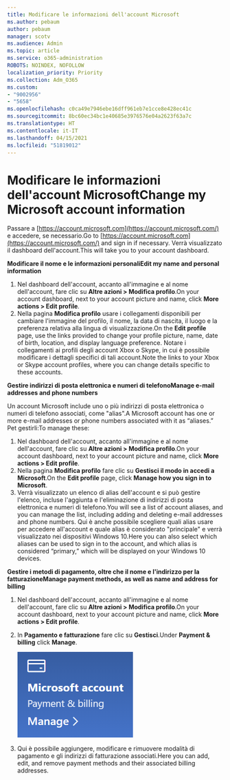 ```yaml
---
title: Modificare le informazioni dell'account Microsoft
ms.author: pebaum
author: pebaum
manager: scotv
ms.audience: Admin
ms.topic: article
ms.service: o365-administration
ROBOTS: NOINDEX, NOFOLLOW
localization_priority: Priority
ms.collection: Adm_O365
ms.custom:
- "9002956"
- "5658"
ms.openlocfilehash: c0ca49e7946ebe16dff961eb7e1cce8e428ec41c
ms.sourcegitcommit: 8bc60ec34bc1e40685e3976576e04a2623f63a7c
ms.translationtype: HT
ms.contentlocale: it-IT
ms.lasthandoff: 04/15/2021
ms.locfileid: "51819012"
---
```

# <a name="change-my-microsoft-account-information"></a><span data-ttu-id="06904-102">Modificare le informazioni dell'account Microsoft</span><span class="sxs-lookup"><span data-stu-id="06904-102">Change my Microsoft account information</span></span>

<span data-ttu-id="06904-103">Passare a [https://account.microsoft.com](https://account.microsoft.com/) e accedere, se necessario.</span><span class="sxs-lookup"><span data-stu-id="06904-103">Go to [https://account.microsoft.com](https://account.microsoft.com/) and sign in if necessary.</span></span> <span data-ttu-id="06904-104">Verrà visualizzato il dashboard dell'account.</span><span class="sxs-lookup"><span data-stu-id="06904-104">This will take you to your account dashboard.</span></span>  

<span data-ttu-id="06904-105">**Modificare il nome e le informazioni personali**</span><span class="sxs-lookup"><span data-stu-id="06904-105">**Edit my name and personal information**</span></span>

1. <span data-ttu-id="06904-106">Nel dashboard dell'account, accanto all'immagine e al nome dell'account, fare clic su **Altre azioni > Modifica profilo**.</span><span class="sxs-lookup"><span data-stu-id="06904-106">On your account dashboard, next to your account picture and name, click **More actions > Edit profile**.</span></span>
2. <span data-ttu-id="06904-107">Nella pagina **Modifica profilo** usare i collegamenti disponibili per cambiare l'immagine del profilo, il nome, la data di nascita, il luogo e la preferenza relativa alla lingua di visualizzazione.</span><span class="sxs-lookup"><span data-stu-id="06904-107">On the **Edit profile** page, use the links provided to change your profile picture, name, date of birth, location, and display language preference.</span></span> <span data-ttu-id="06904-108">Notare i collegamenti ai profili degli account Xbox o Skype, in cui è possibile modificare i dettagli specifici di tali account.</span><span class="sxs-lookup"><span data-stu-id="06904-108">Note the links to your Xbox or Skype account profiles, where you can change details specific to these accounts.</span></span>

<span data-ttu-id="06904-109">**Gestire indirizzi di posta elettronica e numeri di telefono**</span><span class="sxs-lookup"><span data-stu-id="06904-109">**Manage e-mail addresses and phone numbers**</span></span>

<span data-ttu-id="06904-110">Un account Microsoft include uno o più indirizzi di posta elettronica o numeri di telefono associati, come "alias".</span><span class="sxs-lookup"><span data-stu-id="06904-110">A Microsoft account has one or more e-mail addresses or phone numbers associated with it as “aliases.”</span></span> <span data-ttu-id="06904-111">Pet gestirli:</span><span class="sxs-lookup"><span data-stu-id="06904-111">To manage these:</span></span>

1. <span data-ttu-id="06904-112">Nel dashboard dell'account, accanto all'immagine e al nome dell'account, fare clic su **Altre azioni > Modifica profilo**.</span><span class="sxs-lookup"><span data-stu-id="06904-112">On your account dashboard, next to your account picture and name, click **More actions > Edit profile**.</span></span>
2. <span data-ttu-id="06904-113">Nella pagina **Modifica profilo** fare clic su **Gestisci il modo in accedi a Microsoft**.</span><span class="sxs-lookup"><span data-stu-id="06904-113">On the **Edit profile** page, click **Manage how you sign in to Microsoft**.</span></span> 
3. <span data-ttu-id="06904-114">Verrà visualizzato un elenco di alias dell'account e si può gestire l'elenco, incluse l'aggiunta e l'eliminazione di indirizzi di posta elettronica e numeri di telefono.</span><span class="sxs-lookup"><span data-stu-id="06904-114">You will see a list of account aliases, and you can manage the list, including adding and deleting e-mail addresses and phone numbers.</span></span> <span data-ttu-id="06904-115">Qui è anche possibile scegliere quali alias usare per accedere all'account e quale alias è considerato "principale" e verrà visualizzato nei dispositivi Windows 10.</span><span class="sxs-lookup"><span data-stu-id="06904-115">Here you can also select which aliases can be used to sign in to the account, and which alias is considered “primary,” which will be displayed on your Windows 10 devices.</span></span>

<span data-ttu-id="06904-116">**Gestire i metodi di pagamento, oltre che il nome e l'indirizzo per la fatturazione**</span><span class="sxs-lookup"><span data-stu-id="06904-116">**Manage payment methods, as well as name and address for billing**</span></span> 

1. <span data-ttu-id="06904-117">Nel dashboard dell'account, accanto all'immagine e al nome dell'account, fare clic su **Altre azioni > Modifica profilo**.</span><span class="sxs-lookup"><span data-stu-id="06904-117">On your account dashboard, next to your account picture and name, click **More actions > Edit profile**.</span></span>
2. <span data-ttu-id="06904-118">In **Pagamento e fatturazione** fare clic su **Gestisci**.</span><span class="sxs-lookup"><span data-stu-id="06904-118">Under **Payment & billing** click **Manage**.</span></span>

    ![Gestire pagamento e fatturazione](media/manage-account.png)

3. <span data-ttu-id="06904-120">Qui è possibile aggiungere, modificare e rimuovere modalità di pagamento e gli indirizzi di fatturazione associati.</span><span class="sxs-lookup"><span data-stu-id="06904-120">Here you can add, edit, and remove payment methods and their associated billing addresses.</span></span> 
